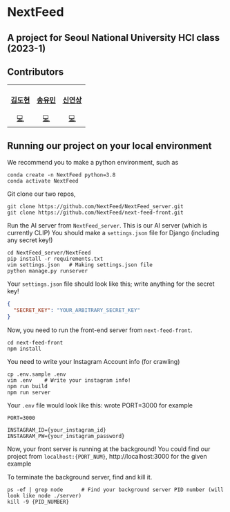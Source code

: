 # NextFeed
## A project for Seoul National University HCI class (2023-1)

## Contributors

<!-- ALL-CONTRIBUTORS-LIST:START - Do not remove or modify this section -->
<!-- prettier-ignore-start -->
<!-- markdownlint-disable -->
<table>
  <tr>
    <td align="center"><a href="https://github.com/dhbryan75"><br /><div><b>김도현</b></div></a><br /><a href="https://github.com/NextFeed/next-feed-front/commits?author=dhbryan75" title="Code">💻</a></td>
    <td align="center"><a href="https://github.com/yms1204"><br /><div><b>송유민</b></div></a><br /><a href="https://github.com/NextFeed/next-feed-front/commits?author=yms1204" title="Code">💻</a></td>
    <td align="center"><a href="https://github.com/yxxshin"><br /><div><b>신연상</b></div></a><br /><a href="https://github.com/NextFeed/NextFeed_server/commits?author=yxxshin" title="Code">💻</a></td>
  </tr>
</table>

<!-- markdownlint-restore -->
<!-- prettier-ignore-end -->

<!-- ALL-CONTRIBUTORS-LIST:END -->

## Running our project on your local environment
We recommend you to make a python environment, such as
```properties
conda create -n NextFeed python=3.8
conda activate NextFeed
```

Git clone our two repos,
```properties
git clone https://github.com/NextFeed/NextFeed_server.git
git clone https://github.com/NextFeed/next-feed-front.git
```

Run the AI server from `NextFeed_server`. This is our AI server (which is currently CLIP)
You should make a `settings.json` file for Django (including any secret key!)


```properties
cd NextFeed_server/NextFeed
pip install -r requirements.txt
vim settings.json   # Making settings.json file
python manage.py runserver
```

Your `settings.json` file should look like this; write anything for the secret key!
```json
{
  "SECRET_KEY": "YOUR_ARBITRARY_SECRET_KEY"
}
```

Now, you need to run the front-end server from `next-feed-front`. 

```properties
cd next-feed-front
npm install
```

You need to write your Instagram Account info (for crawling)
```properties
cp .env.sample .env
vim .env    # Write your instagram info!
npm run build
npm run server
```

Your `.env` file would look like this: wrote PORT=3000 for example
```
PORT=3000

INSTAGRAM_ID={your_instagram_id}
INSTAGRAM_PW={your_instagram_password}
```

Now, your front server is running at the background! You could find our project from `localhost:{PORT_NUM}`, http://localhost:3000 for the given example

To terminate the background server, find and kill it.
```properties
ps -ef | grep node      # Find your background server PID number (will look like node ./server)
kill -9 {PID_NUMBER}
```




